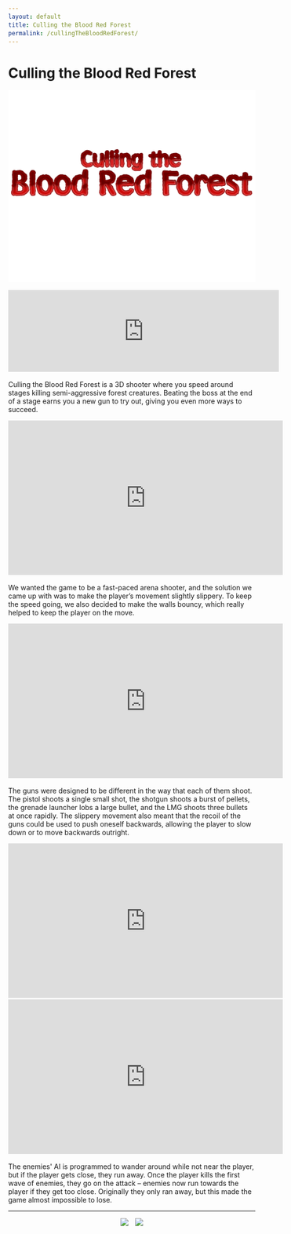 ```yaml
---
layout: default
title: Culling the Blood Red Forest
permalink: /cullingTheBloodRedForest/
---
```

<link rel="shortcut icon" type="image/x-icon" href="./images/favicon.ico">

# Culling the Blood Red Forest
![image](./images/cullingTheBloodRedForestIcon2.jpg)

<iframe src="https://itch.io/embed/1321167" height="167" width="552" frameborder="0"><a href="https://cameronlevine.itch.io/culling-the-blood-red-forest">Culling the Blood Red Forest by cameronlevine</a></iframe>

Culling the Blood Red Forest is a 3D shooter where you speed around stages killing semi-aggressive forest creatures. Beating the boss at the end of a stage earns you a new gun to try out, giving you even more ways to succeed.

<iframe width="560" height="315" src="https://www.youtube.com/embed/mU8238j0IeA" title="YouTube video player" frameborder="0" allow="accelerometer; autoplay; clipboard-write; encrypted-media; gyroscope; picture-in-picture" allowfullscreen></iframe>

We wanted the game to be a fast-paced arena shooter, and the solution we came up with was to make the player’s movement slightly slippery. To keep the speed going, we also decided to make the walls bouncy, which really helped to keep the player on the move.

<iframe width="560" height="315" src="https://www.youtube.com/embed/Z0DqILvfO2U" title="YouTube video player" frameborder="0" allow="accelerometer; autoplay; clipboard-write; encrypted-media; gyroscope; picture-in-picture" allowfullscreen></iframe>

The guns were designed to be different in the way that each of them shoot. The pistol shoots a single small shot, the shotgun shoots a burst of pellets, the grenade launcher lobs a large bullet, and the LMG shoots three bullets at once rapidly. The slippery movement also meant that the recoil of the guns could be used to push oneself backwards, allowing the player to slow down or to move backwards outright. 

<iframe width="560" height="315" src="https://www.youtube.com/embed/TaFPCp-oTN8" title="YouTube video player" frameborder="0" allow="accelerometer; autoplay; clipboard-write; encrypted-media; gyroscope; picture-in-picture" allowfullscreen></iframe>

<iframe width="560" height="315" src="https://www.youtube.com/embed/QZPnPXs7XdA" title="YouTube video player" frameborder="0" allow="accelerometer; autoplay; clipboard-write; encrypted-media; gyroscope; picture-in-picture" allowfullscreen></iframe>

The enemies' AI is programmed to wander around while not near the player, but if the player gets close, they run away. Once the player kills the first wave of enemies, they go on the attack – enemies now run towards the player if they get too close. Originally they only ran away, but this made the game almost impossible to lose.

<hr>

<div style="text-align: center;">
  <a href="mailto:chaotixlevine@gmail.com"><img src="/./images/mail.png" style="height: 40px; margin: auto; padding-right: 10px;"></a>
  <a href="https://www.linkedin.com/in/cameron-levine-930242214"><img src="/./images/LI-In-Bug.png" style="height: 40px;"></a>
</div>
